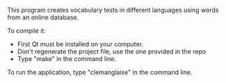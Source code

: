 This program creates vocabulary tests in different languages using words from an online database.

To compile it:
  * First Qt must be installed on your computer.
  * Don't regenerate the project file, use the one provided in the repo
  * Type "make" in the command line.

To run the application, type "clemanglaise" in the command line.
